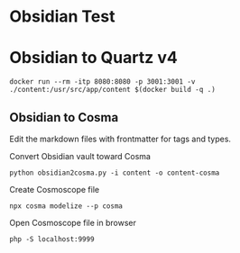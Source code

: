 # Obsidian Test

# Obsidian to Quartz v4

    docker run --rm -itp 8080:8080 -p 3001:3001 -v ./content:/usr/src/app/content $(docker build -q .)

## Obsidian to Cosma

Edit the markdown files with frontmatter for tags and types.

Convert Obsidian vault toward Cosma

    python obsidian2cosma.py -i content -o content-cosma

Create Cosmoscope file

    npx cosma modelize --p cosma

Open Cosmoscope file in browser

    php -S localhost:9999

